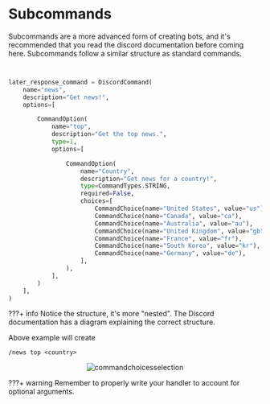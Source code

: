 # Subcommands

Subcommands are a more advanced form of creating bots, and it's recommended that you read the discord documentation before coming here.
Subcommands follow a similar structure as standard commands.

```python


later_response_command = DiscordCommand(
    name="news",
    description="Get news!",
    options=[

        CommandOption(
            name="top",
            description="Get the top news.",
            type=1,
            options=[

                CommandOption(
                    name="Country",
                    description="Get news for a country!",
                    type=CommandTypes.STRING,
                    required=False,
                    choices=[
                        CommandChoice(name="United States", value="us"),
                        CommandChoice(name="Canada", value="ca"),
                        CommandChoice(name="Australia", value="au"),
                        CommandChoice(name="United Kingdom", value="gb"),
                        CommandChoice(name="France", value="fr"),
                        CommandChoice(name="South Korea", value="kr"),
                        CommandChoice(name="Germany", value="de"),
                    ],
                ),
            ],
        )
    ],
)

```
???+ info
	Notice the structure, it's more "nested". The Discord documentation has a diagram explaining the correct structure. 



Above example will create

```
/news top <country>

```

<p align="center">
  <img src="../images/exampleChoicesSubcommand.png" alt="commandchoicesselection"></a>
</p>

???+ warning
	Remember to properly write your handler to account for optional arguments.
